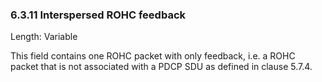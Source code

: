 ### 6.3.11 Interspersed ROHC feedback

Length: Variable

This field contains one ROHC packet with only feedback, i.e. a ROHC
packet that is not associated with a PDCP SDU as defined in clause
5.7.4.